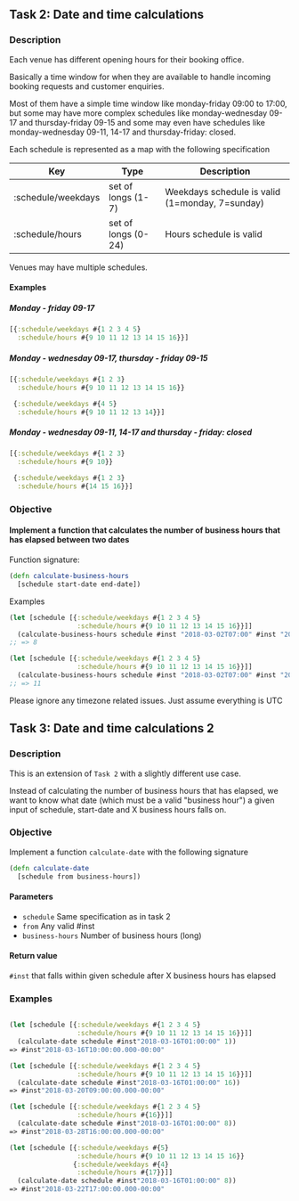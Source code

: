 ## Task 2: Date and time calculations

### Description

Each venue has different opening hours for their booking office.

Basically a time window for when they are available to handle incoming booking requests and customer enquiries.

Most of them have a simple time window like monday-friday 09:00 to 17:00, but some may have more complex schedules like monday-wednesday 09-17 and thursday-friday 09-15 and some may even have schedules like monday-wednesday 09-11, 14-17 and thursday-friday: closed.

Each schedule is represented as a map with the following specification

Key | Type | Description
----| ---- | -----------
:schedule/weekdays| set of longs (1-7) | Weekdays schedule is valid (1=monday, 7=sunday)
:schedule/hours | set of longs (0-24) | Hours schedule is valid

Venues may have multiple schedules.

#### Examples

##### Monday - friday 09-17

```clojure
[{:schedule/weekdays #{1 2 3 4 5}
  :schedule/hours #{9 10 11 12 13 14 15 16}}]
```

##### Monday - wednesday 09-17, thursday - friday 09-15

```clojure
[{:schedule/weekdays #{1 2 3}
  :schedule/hours #{9 10 11 12 13 14 15 16}}

 {:schedule/weekdays #{4 5}
  :schedule/hours #{9 10 11 12 13 14}}]
```

##### Monday - wednesday 09-11, 14-17 and thursday - friday: closed

```clojure
[{:schedule/weekdays #{1 2 3}
  :schedule/hours #{9 10}}

 {:schedule/weekdays #{1 2 3}
  :schedule/hours #{14 15 16}}]
```

### Objective

#### Implement a function that calculates the number of business hours that has elapsed between two dates


Function signature:

```clojure
(defn calculate-business-hours
  [schedule start-date end-date])
```

Examples

```clojure
(let [schedule [{:schedule/weekdays #{1 2 3 4 5}
                 :schedule/hours #{9 10 11 12 13 14 15 16}}]]
  (calculate-business-hours schedule #inst "2018-03-02T07:00" #inst "2018-03-04T07:00"))
;; => 8

(let [schedule [{:schedule/weekdays #{1 2 3 4 5}
                 :schedule/hours #{9 10 11 12 13 14 15 16}}]]
  (calculate-business-hours schedule #inst "2018-03-02T07:00" #inst "2018-03-05T12:00"))
;; => 11
```

Please ignore any timezone related issues. Just assume everything is UTC


## Task 3: Date and time calculations 2

### Description

This is an extension of `Task 2` with a slightly different use case.

Instead of calculating the number of business hours that has elapsed, we want to know what date (which must be a valid "business hour") a given input of schedule, start-date and X business hours falls on.


### Objective

Implement a function `calculate-date` with the following signature

```clojure
(defn calculate-date
  [schedule from business-hours])
```

#### Parameters

- `schedule`  Same specification as in task 2
- `from` Any valid #inst
- `business-hours` Number of business hours (long)

#### Return value

 `#inst` that falls within given schedule after X business hours has elapsed


### Examples

```clojure

(let [schedule [{:schedule/weekdays #{1 2 3 4 5}
                 :schedule/hours #{9 10 11 12 13 14 15 16}}]]
  (calculate-date schedule #inst"2018-03-16T01:00:00" 1))
=> #inst"2018-03-16T10:00:00.000-00:00"

(let [schedule [{:schedule/weekdays #{1 2 3 4 5}
                 :schedule/hours #{9 10 11 12 13 14 15 16}}]]
  (calculate-date schedule #inst"2018-03-16T01:00:00" 16))
=> #inst"2018-03-20T09:00:00.000-00:00"

(let [schedule [{:schedule/weekdays #{1 2 3 4 5}
                 :schedule/hours #{16}}]]
  (calculate-date schedule #inst"2018-03-16T01:00:00" 8))
=> #inst"2018-03-28T16:00:00.000-00:00"

(let [schedule [{:schedule/weekdays #{5}
                 :schedule/hours #{9 10 11 12 13 14 15 16}}
                {:schedule/weekdays #{4}
                 :schedule/hours #{17}}]]
  (calculate-date schedule #inst"2018-03-16T01:00:00" 8))
=> #inst"2018-03-22T17:00:00.000-00:00"
```
